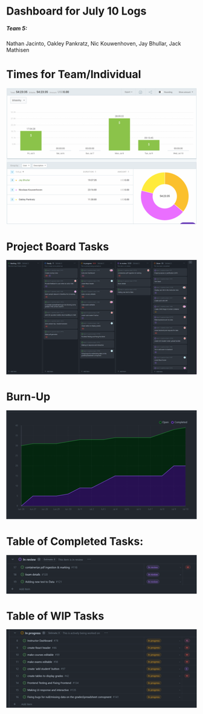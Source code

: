 # Dashboard for July 10 Logs
##### Team 5:
Nathan Jacinto,
Oakley Pankratz, 
Nic Kouwenhoven, 
Jay Bhullar, 
Jack Mathisen


# Times for Team/Individual 
![Timesheet](../logScreenshots/teamTimesheetWeek7.png)

# Project Board Tasks
![Kanban](../logScreenshots/kanbanWeek7.png)

# Burn-Up
![Burnup](../logScreenshots/burnupWeek7.png)

# Table of Completed Tasks:
![Completed_Tasks](../logScreenshots/completedWeek7.png)

# Table of WIP Tasks
![WIP_Tasks](../logScreenshots/wipWeek7.png)
